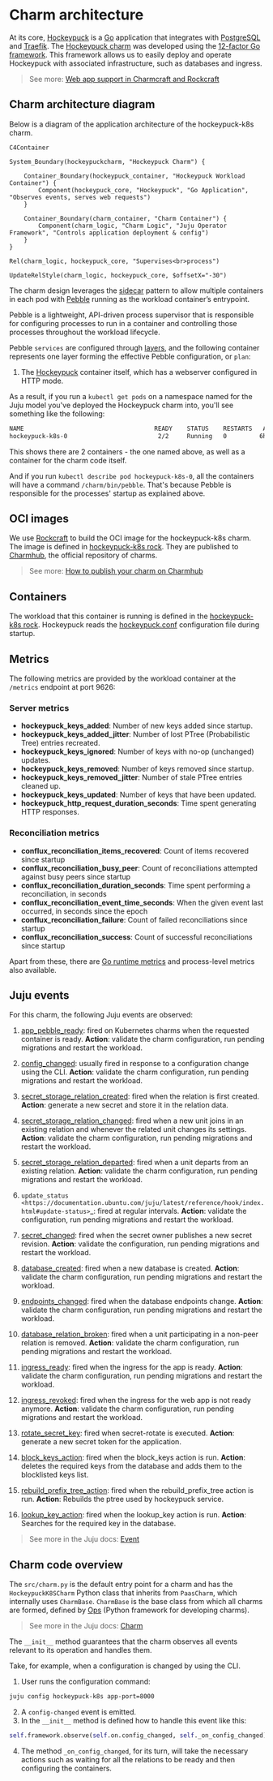 # Charm architecture

At its core, [Hockeypuck](https://hockeypuck.io/) is a [Go](https://go.dev/) application that integrates with [PostgreSQL](https://www.postgresql.org/) and [Traefik](https://traefik.io/traefik/). The [Hockeypuck charm](https://github.com/canonical/hockeypuck-k8s-operator) was developed using the [12-factor Go framework](https://canonical-charmcraft.readthedocs-hosted.com/en/stable/reference/extensions/go-framework-extension/). This framework allows us to easily deploy and operate Hockeypuck with associated infrastructure, such as databases and ingress.

> See more: [Web app support in Charmcraft and Rockcraft](https://canonical-12-factor-app-support.readthedocs-hosted.com/en/latest/)

## Charm architecture diagram

Below is a diagram of the application architecture of the hockeypuck-k8s charm.

```mermaid
C4Container

System_Boundary(hockeypuckcharm, "Hockeypuck Charm") {

    Container_Boundary(hockeypuck_container, "Hockeypuck Workload Container") {
        Component(hockeypuck_core, "Hockeypuck", "Go Application", "Observes events, serves web requests")
    }

    Container_Boundary(charm_container, "Charm Container") {
        Component(charm_logic, "Charm Logic", "Juju Operator Framework", "Controls application deployment & config")
    }
}

Rel(charm_logic, hockeypuck_core, "Supervises<br>process")

UpdateRelStyle(charm_logic, hockeypuck_core, $offsetX="-30")

```

The charm design leverages the [sidecar](https://kubernetes.io/blog/2015/06/the-distributed-system-toolkit-patterns/#example-1-sidecar-containers) pattern to allow multiple containers in each pod with [Pebble](https://ops.readthedocs.io/en/latest/reference/pebble.html) running as the workload container’s entrypoint.

Pebble is a lightweight, API-driven process supervisor that is responsible for configuring processes to run in a container and controlling those processes throughout the workload lifecycle.

Pebble `services` are configured through [layers](https://github.com/canonical/pebble#layer-specification), and the following container represents one layer forming the effective Pebble configuration, or `plan`:

1. The [Hockeypuck](https://hockeypuck.io/) container itself, which has a webserver configured in HTTP mode.

As a result, if you run a `kubectl get pods` on a namespace named for the Juju model you've deployed the Hockeypuck charm into, you'll see something like the following:

```bash
NAME                                    READY    STATUS    RESTARTS   AGE
hockeypuck-k8s-0                         2/2     Running   0         6h4m
```

This shows there are 2 containers - the one named above, as well as a container for the charm code itself.

And if you run `kubectl describe pod hockeypuck-k8s-0`, all the containers will have a command ```/charm/bin/pebble```. That's because Pebble is responsible for the processes' startup as explained above. 

## OCI images

We use [Rockcraft](https://canonical-rockcraft.readthedocs-hosted.com/en/latest/) to build the OCI image for the hockeypuck-k8s charm. 
The image is defined in [hockeypuck-k8s rock](https://github.com/canonical/hockeypuck-k8s-operator/blob/main/hockeypuck_rock/rockcraft.yaml).
They are published to [Charmhub](https://charmhub.io/), the official repository of charms.

> See more: [How to publish your charm on Charmhub](https://canonical-charmcraft.readthedocs-hosted.com/en/stable/howto/manage-charms/#publish-a-charm-on-charmhub)

## Containers

The workload that this container is running is defined in the [hockeypuck-k8s rock](https://github.com/canonical/hockeypuck-k8s-operator/blob/main/hockeypuck_rock/rockcraft.yaml). Hockeypuck reads the [hockeypuck.conf](https://github.com/canonical/hockeypuck-k8s-operator/blob/main/hockeypuck_rock/hockeypuck.conf) configuration file during startup.

## Metrics

The following metrics are provided by the workload container at the `/metrics` endpoint at port 9626:

### Server metrics

* **hockeypuck_keys_added**: Number of new keys added since startup.
* **hockeypuck_keys_added_jitter**: Number of lost PTree (Probabilistic Tree) entries recreated.
* **hockeypuck_keys_ignored**: Number of keys with no-op (unchanged) updates.
* **hockeypuck_keys_removed**: Number of keys removed since startup.
* **hockeypuck_keys_removed_jitter**: Number of stale PTree entries cleaned up.
* **hockeypuck_keys_updated**: Number of keys that have been updated.
* **hockeypuck_http_request_duration_seconds**: Time spent generating HTTP responses.

### Reconciliation metrics

* **conflux_reconciliation_items_recovered**: Count of items recovered since startup
* **conflux_reconciliation_busy_peer**: Count of reconciliations attempted against busy peers since startup
* **conflux_reconciliation_duration_seconds**: Time spent performing a reconciliation, in seconds
* **conflux_reconciliation_event_time_seconds**: When the given event last occurred, in seconds since the epoch
* **conflux_reconciliation_failure**: Count of failed reconciliations since startup
* **conflux_reconciliation_success**: Count of successful reconciliations since startup

Apart from these, there are [Go runtime metrics](https://pkg.go.dev/runtime/metrics) and process-level metrics also available.
 
## Juju events

For this charm, the following Juju events are observed:

1. [app_pebble_ready](https://documentation.ubuntu.com/juju/3.6/reference/hook/index.html#container-pebble-ready): fired on Kubernetes charms when the requested container is ready. **Action**: validate the charm configuration, run pending migrations and restart the workload.

2. [config_changed](https://documentation.ubuntu.com/juju/latest/reference/hook/index.html#config-changed): usually fired in response to a configuration change using the CLI. **Action**: validate the charm configuration, run pending migrations and restart the workload.

3. [secret_storage_relation_created](https://documentation.ubuntu.com/juju/latest/reference/hook/index.html#endpoint-relation-created): fired when the relation is first created. **Action**: generate a new secret and store it in the relation data.

4. [secret_storage_relation_changed](https://documentation.ubuntu.com/juju/latest/reference/hook/index.html#endpoint-relation-changed): fired when a new unit joins in an existing relation and whenever the related unit changes its settings. **Action**: validate the charm configuration, run pending migrations and restart the workload.

5. [secret_storage_relation_departed](https://documentation.ubuntu.com/juju/latest/reference/hook/index.html#endpoint-relation-departed): fired when a unit departs from an existing relation. **Action**: validate the charm configuration, run pending migrations and restart the workload.

6. `update_status <https://documentation.ubuntu.com/juju/latest/reference/hook/index.html#update-status>`_: fired at regular intervals. **Action**: validate the configuration, run pending migrations and restart the workload.

7. [secret_changed](https://documentation.ubuntu.com/juju/latest/reference/hook/index.html#secret-changed): fired when the secret owner publishes a new secret revision. **Action**: validate the configuration, run pending migrations and restart the workload.

8. [database_created](https://github.com/canonical/data-platform-libs): fired when a new database is created. **Action**: validate the charm configuration, run pending migrations and restart the workload.

9. [endpoints_changed](https://github.com/canonical/data-platform-libs): fired when the database endpoints change. **Action**: validate the charm configuration, run pending migrations and restart the workload.

10. [database_relation_broken](https://github.com/canonical/data-platform-libs): fired when a unit participating in a non-peer relation is removed. **Action**: validate the charm configuration, run pending migrations and restart the workload.

11. [ingress_ready](https://github.com/canonical/traefik-k8s-operator): fired when the ingress for the app is ready. **Action**: validate the charm configuration, run pending migrations and restart the workload.

12. [ingress_revoked](https://github.com/canonical/traefik-k8s-operator): fired when the ingress for the web app is not ready anymore. **Action**: validate the charm configuration, run pending migrations and restart the workload.

13. [rotate_secret_key](https://documentation.ubuntu.com/juju/latest/user/reference/action/): fired when secret-rotate is executed.  **Action**: generate a new secret token for the application.

14. [block_keys_action](https://documentation.ubuntu.com/juju/latest/reference/action/): fired when the block_keys action is run. **Action**: deletes the required keys from the database and adds them to the blocklisted keys list.

15. [rebuild_prefix_tree_action](https://documentation.ubuntu.com/juju/latest/reference/action/): fired when the rebuild_prefix_tree action is run. **Action**: Rebuilds the ptree used by hockeypuck service.

16. [lookup_key_action](https://documentation.ubuntu.com/juju/latest/reference/action/): fired when the lookup_key action is run. **Action**: Searches for the required key in the database.


> See more in the Juju docs: [Event](https://documentation.ubuntu.com/juju/latest/reference/hook/)

## Charm code overview

The `src/charm.py` is the default entry point for a charm and has the `HockeypuckK8SCharm` Python class that inherits from `PaasCharm`, which internally uses `CharmBase`. `CharmBase` is the base class from which all charms are formed, defined by [Ops](https://ops.readthedocs.io/en/latest/) (Python framework for developing charms).

> See more in the Juju docs: [Charm](https://documentation.ubuntu.com/juju/latest/reference/charm/)

The `__init__` method guarantees that the charm observes all events relevant to its operation and handles them.

Take, for example, when a configuration is changed by using the CLI.

1. User runs the configuration command:
```bash
juju config hockeypuck-k8s app-port=8000
```
2. A `config-changed` event is emitted.
3. In the `__init__` method is defined how to handle this event like this:
```python
self.framework.observe(self.on.config_changed, self._on_config_changed)
```
4. The method `_on_config_changed`, for its turn, will take the necessary actions such as waiting for all the relations to be ready and then configuring the containers.

